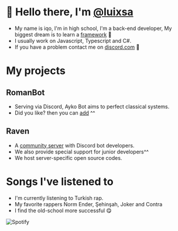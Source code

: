 # 👋 Hello there, I'm [@luixsa](https://github.com/luixsa)
- My name is iqo, I'm in high school, I'm a back-end developer, My biggest dream is to learn a [framework](https://www.codecademy.com/resources/blog/what-is-a-framework/) 🤩
- I usually work on Javascript, Typescript and C#.
- If you have a problem contact me on [discord.com](https://discord.com/users/1015845680067133480) 👀

# My projects
## RomanBot
- Serving via Discord, Ayko Bot aims to perfect classical systems.
- Did you like? then you can [add](https://discord.com/api/oauth2/authorize?client_id=1015702634423910512&permissions=8&scope=bot%20applications.commands) ^^

## Raven
- A [community server](https://discord.gg/mail) with Discord bot developers.
- We also provide special support for junior developers^^
- We host server-specific open source codes.

# Songs I've listened to
- I'm currently listening to Turkish rap.
- My favorite rappers Norm Ender, Şehinşah, Joker and Contra
- I find the old-school more successful 😋

![Spotify](https://spotify-github-profile.vercel.app/api/view?uid=31rirsi6rbffpdojujds57ru654y&cover_image=true&theme=default&show_offline=false&background_color=121212&interchange=false)
